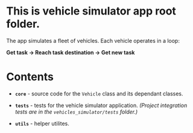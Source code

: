 # This is vehicle simulator app root folder.

The app simulates a fleet of vehicles.
Each vehicle operates in a loop:

__Get task -> Reach task destination -> Get new task__

# Contents

- __`core`__ - source code for the `Vehicle` class and its dependant classes.

- __`tests`__ - tests for the vehicle simulator application. _(Project integration tests are in the `vehicles_simulator/tests` folder.)_

- __`utils`__ - helper utilites.